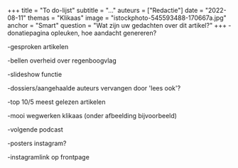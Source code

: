 +++
title = "To do-lijst"
subtitle = "..."
auteurs = ["Redactie"]
date = "2022-08-11"
themas = "Klikaas"
image = "istockphoto-545593488-170667a.jpg"
anchor = "Smart"
question = "Wat zijn uw gedachten over dit artikel?"
+++
\-donatiepagina opleuken, hoe aandacht genereren?

\-gesproken artikelen

\-bellen overheid over regenboogvlag

\-slideshow functie 

\-dossiers/aangehaalde auteurs vervangen door 'lees ook'?

\-top 10/5 meest gelezen artikelen

\-mooi wegwerken klikaas (onder afbeelding bijvoorbeeld)

\-volgende podcast

\-posters instagram?

\-instagramlink op frontpage
